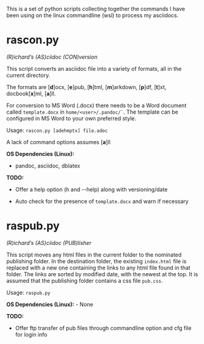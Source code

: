 This is a set of python scripts collecting together the commands I have
been using on the linux commandline (wsl) to process my asciidocs.

rascon.py
=========

*(R)ichard’s (AS)ciidoc (CON)version*

This script converts an asciidoc file into a variety of formats, all in
the current directory.

The formats are \[**d**\]ocx, \[**e**\]pub, \[**h**\]tml,
\[**m**\]arkdown, \[**p**\]df, \[**t**\]xt, docbook\[**x**\]ml,
\[**a**\]ll.

For conversion to MS Word (.docx) there needs to be a Word document
called `template.docx` in `` home/<user>/.pandoc/` ``. The template can
be configured in MS Word to your own preferred style.

Usage: `rascon.py [adehmptx] file.adoc`

A lack of command options assumes \[**a**\]ll

**OS Dependencies (Linux):**

-   pandoc, asciidoc, dblatex

**TODO:**

-   Offer a help option (h and --help) along with versioning/date

-   Auto check for the presence of `template.docx` and warn if necessary

raspub.py
=========

*(R)ichard’s (AS)ciidoc (PUB)lisher*

This script moves any html files in the current folder to the nominated
publishing folder. In the destination folder, the existing `index.html`
file is replaced with a new one containing the links to any html file
found in that folder. The links are sorted by modified date, with the
newest at the top. It is assumed that the publishing folder contains a
css file `pub.css`.

Usage: `raspub.py`

**OS Dependencies (Linux):** - None

**TODO:**

-   Offer ftp transfer of pub files through commandline option and cfg
    file for login info


